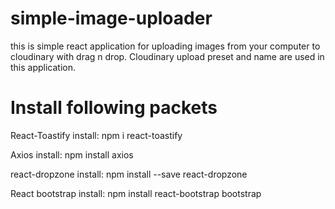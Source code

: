 # simple-image-uploader
this is simple react application for uploading images from your computer to cloudinary with drag n drop. Cloudinary upload preset and name are used in this application.

# Install following packets

React-Toastify
install: npm i react-toastify

Axios
install: npm install axios

react-dropzone
install: npm install --save react-dropzone

React bootstrap
install: npm install react-bootstrap bootstrap
